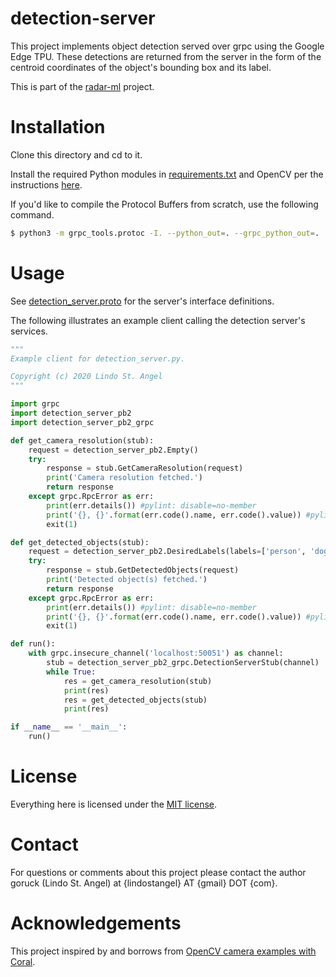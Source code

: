 # detection-server

This project implements object detection served over grpc using the Google Edge TPU. These detections are returned from the server in the form of the centroid coordinates of the object's bounding box and its label. 

This is part of the [radar-ml](https://github.com/goruck/radar-ml) project.

# Installation
Clone this directory and cd to it.

Install the required Python modules in [requirements.txt](./requirements.txt) and OpenCV per the instructions [here](https://github.com/goruck/smart-zoneminder/tree/master/tpu-servers#installation).

If you'd like to compile the Protocol Buffers from scratch, use the following command.

```bash
$ python3 -m grpc_tools.protoc -I. --python_out=. --grpc_python_out=. ./detection_server.proto
```

# Usage
See [detection_server.proto](./detection_server.proto) for the server's interface definitions. 

The following illustrates an example client calling the detection server's services.

```python
"""
Example client for detection_server.py.

Copyright (c) 2020 Lindo St. Angel
"""

import grpc
import detection_server_pb2
import detection_server_pb2_grpc

def get_camera_resolution(stub):
    request = detection_server_pb2.Empty()
    try:
        response = stub.GetCameraResolution(request)
        print('Camera resolution fetched.')
        return response
    except grpc.RpcError as err:
        print(err.details()) #pylint: disable=no-member
        print('{}, {}'.format(err.code().name, err.code().value)) #pylint: disable=no-member
        exit(1)

def get_detected_objects(stub):
    request = detection_server_pb2.DesiredLabels(labels=['person', 'dog', 'cat'])
    try:
        response = stub.GetDetectedObjects(request)
        print('Detected object(s) fetched.')
        return response
    except grpc.RpcError as err:
        print(err.details()) #pylint: disable=no-member
        print('{}, {}'.format(err.code().name, err.code().value)) #pylint: disable=no-member
        exit(1)

def run():
    with grpc.insecure_channel('localhost:50051') as channel:
        stub = detection_server_pb2_grpc.DetectionServerStub(channel)
        while True:
            res = get_camera_resolution(stub)
            print(res)
            res = get_detected_objects(stub)
            print(res)

if __name__ == '__main__':
    run()
```

# License
Everything here is licensed under the [MIT license](./LICENSE).

# Contact
For questions or comments about this project please contact the author goruck (Lindo St. Angel) at {lindostangel} AT {gmail} DOT {com}.

# Acknowledgements
This project inspired by and borrows from [OpenCV camera examples with Coral](https://github.com/google-coral/examples-camera/tree/master/opencv). 